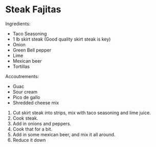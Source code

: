 # Steak Fajitas

Ingredients:
* Taco Seasoning
* 1 lb skirt steak (Good quality skirt steak is key)
* Onion
* Green Bell pepper
* Lime
* Mexican beer
* Tortillas

Accoutrements:
* Guac
* Sour cream
* Pico de gallo
* Shredded cheese mix

1. Cut skirt steak into strips, mix with taco seasoning and lime juice.
1. Cook steak.  
1. Add in onions and peppers.  
1. Cook that for a bit.  
1. Add in some mexican beer, and mix it all around.
1. Reduce it down
